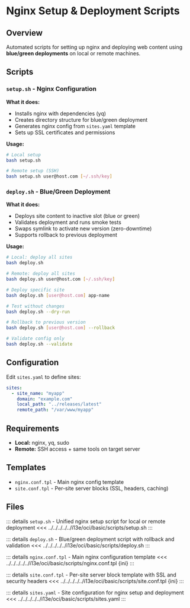 # Nginx Setup & Deployment Scripts

## Overview

Automated scripts for setting up nginx and deploying web content using **blue/green deployments** on local or remote machines.

## Scripts

### `setup.sh` - Nginx Configuration
**What it does:**
- Installs nginx with dependencies (yq)
- Creates directory structure for blue/green deployment
- Generates nginx config from `sites.yaml` template
- Sets up SSL certificates and permissions

**Usage:**
```bash
# Local setup
bash setup.sh

# Remote setup (SSH)
bash setup.sh user@host.com [~/.ssh/key]
```

### `deploy.sh` - Blue/Green Deployment
**What it does:**
- Deploys site content to inactive slot (blue or green)
- Validates deployment and runs smoke tests
- Swaps symlink to activate new version (zero-downtime)
- Supports rollback to previous deployment

**Usage:**
```bash
# Local: deploy all sites
bash deploy.sh

# Remote: deploy all sites
bash deploy.sh user@host.com [~/.ssh/key]

# Deploy specific site
bash deploy.sh [user@host.com] app-name

# Test without changes
bash deploy.sh --dry-run

# Rollback to previous version
bash deploy.sh [user@host.com] --rollback

# Validate config only
bash deploy.sh --validate
```

## Configuration

Edit `sites.yaml` to define sites:
```yaml
sites:
  - site_name: "myapp"
    domain: "example.com"
    local_path: "../releases/latest"
    remote_path: "/var/www/myapp"
```

## Requirements
- **Local:** nginx, yq, sudo
- **Remote:** SSH access + same tools on target server

## Templates
- `nginx.conf.tpl` - Main nginx config template
- `site.conf.tpl` - Per-site server blocks (SSL, headers, caching)

## Files

::: details `setup.sh` - Unified nginx setup script for local or remote deployment
<<< ../../../../../i13e/oci/basic/scripts/setup.sh
:::

::: details `deploy.sh` - Blue/green deployment script with rollback and validation
<<< ../../../../../i13e/oci/basic/scripts/deploy.sh
:::

::: details `nginx.conf.tpl` - Main nginx configuration template
<<< ../../../../../i13e/oci/basic/scripts/nginx.conf.tpl {ini}
:::

::: details `site.conf.tpl` - Per-site server block template with SSL and security headers
<<< ../../../../../i13e/oci/basic/scripts/site.conf.tpl {ini}
:::

::: details `sites.yaml` - Site configuration for nginx setup and deployment
<<< ../../../../../i13e/oci/basic/scripts/sites.yaml
:::

